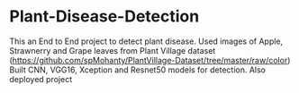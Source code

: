# Plant-Disease-Detection
This an End to End project to detect plant disease.
Used images of Apple, Strawnerry and Grape leaves from Plant Village dataset (https://github.com/spMohanty/PlantVillage-Dataset/tree/master/raw/color)
Built CNN, VGG16, Xception and Resnet50 models for detection.
Also deployed project
